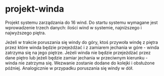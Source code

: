 # projekt-winda

Projekt systemu zarządzania do 16 wind. 
Do startu systemu wymagane jest wprowadzenie trzech danych: ilości wind w systemie, najniższego i najwyższego piętra.

 Jeżeli w trakcie poruszania się windy do góry, ktoś przywoła windę z piętra przez które winda będzie przejeżdżać i z zamiarem jechania w góre - winda zatrzyma się na jego piętrze. Jeżeli winda nie będzie przejeżdżać przez dane piętro lub jeżeli będzie zamiar jechania w przeciwnym kierunku - winda nie zatrzyma się. Wezwanie zostanie dodane do kolejki i obsłużone później. Analogicznie w przypadku poruszania się windy w dół.
